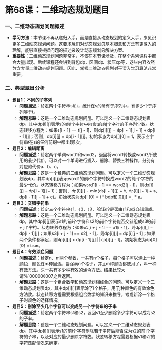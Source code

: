 # 第68课：二维动态规划题目

### 一、二维动态规划问题概述

- **学习方法**：本节课不再从递归入手，而是直接从动态规划的定义入手，来见识更多二维动态规划问题。这要求我们对动态规划的基本概念和方法有更深入的理解，能够直接根据问题的描述来设计动态规划的解决方案。
- **重要性**：二维动态规划问题非常多，不仅在本节课涉及，在整个系列课程中都会大量出现。后续课程还会讲到背包dp、区间dp、状压dp等，这些内容依然包含大量二维动态规划问题。因此，掌握二维动态规划对于深入学习算法非常重要。

### 二、典型题目分析

- **题目1：不同的子序列**
  - **问题描述**：给定两个字符串s和t，统计在s的所有子序列中，有多少个子序列等于t。
  - **解题思路**：这是一个二维动态规划问题。可以定义一个二维动态规划表dp，其中dp[i][j]表示s的前i个字符中包含t的前j个字符的子序列个数。状态转移方程为：如果s[i - 1] == t[j - 1]，则dp[i][j] = dp[i - 1][j - 1] + dp[i - 1][j]；否则，dp[i][j] = dp[i - 1][j]。初始状态为dp[i][0] = 1，表示空字符串t在s的任何前缀中都出现1次。
- **题目2：编辑距离**
  - **问题描述**：给定两个单词word1和word2，返回将word1转换成word2所使用的最少代价。可以对一个单词进行插入、删除、替换三种操作，分别有对应的代价a、b、c。
  - **解题思路**：这是一个经典的二维动态规划问题。可以定义一个二维动态规划表dp，其中dp[i][j]表示word1的前i个字符转换成word2的前j个字符的最少代价。状态转移方程为：如果word1[i - 1] == word2[j - 1]，则dp[i][j] = dp[i - 1][j - 1]；否则，dp[i][j] = min(dp[i - 1][j] + b, dp[i][j - 1] + a, dp[i - 1][j - 1] + c)。初始状态为dp[i][0] = i * bdp和[0][j] = j * a。
- **题目3：交错字符串**
  - **问题描述**：给定三个字符串s1、s2、s3，验证s3是否由s1和s2交错组成。
  - **解题思路**：这是一个二维动态规划问题。可以定义一个二维动态规划表dp，其中dp[i][j]表示s1的前i个字符和s2的前j个字符能否交错组成s3的前i + j个字符。状态转移方程为：如果s3[i + j - 1] == s1[i - 1]，则dp[i][j] = dp[i - 1][j]；如果s3[i + j - 1] == s2[j - 1]，则dp[i][j] = dp[i][j - 1]；如果两个条件都满足，则dp[i][j] = dp[i - 1][j] || dp[i][j - 1]。初始状态为dp[0][0] = true。
- **题目4：有效涂色问题**
  - **问题描述**：给定n、m两个参数，一共有n个格子，每个格子可以涂上一种颜色，颜色在m种里选。当涂满n个格子，并且m种颜色都使用了，叫一种有效方法。求一共有多少种有效的涂色方法。结果比较大请%1000000007之后返回。
  - **解题思路**：这是一个组合数学和动态规划相结合的问题。可以定义一个二维动态规划表dp，其中dp[i][j]表示涂了i个格子，用了j种颜色的有效涂色方法数。状态转移方程需要根据组合数学的知识来推导，考虑新涂一个格子时颜色的选择情况。
- **题目5：删除至少几个字符可以变成另一个字符串的子串**
  - **问题描述**：给定两个字符串s1和s2，返回s1至少删除多少字符可以成为s2的子串。
  - **解题思路**：这是一个二维动态规划问题。可以定义一个二维动态规划表dp，其中dp[i][j]表示s1的前i个字符删除若干字符后能否成为s2的前j个字符的子串，以及对应的最少删除字符数。状态转移方程需要根据s1和s2的字符匹配情况来确定。